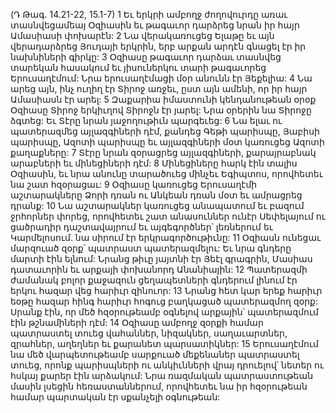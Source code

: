 (Դ Թագ. 14.21-22, 15.1-7)
1 Եւ երկրի ամբողջ ժողովուրդը առաւ տասնվեցամեայ Օզիասին եւ թագաւոր դարձրեց նրան իր հայր Ամասիասի փոխարէն: 2 Նա վերակառուցեց Ելաթը եւ այն վերադարձրեց Յուդայի երկրին, երբ արքան արդէն գնացել էր իր նախնիների գիրկը: 3 Օզիասը թագաւոր դարձաւ տասնվեց տարեկան հասակում եւ յիսուներկու տարի թագաւորեց Երուսաղէմում: Նրա երուսաղէմացի մօր անունն էր Յեքելիա: 4 Նա արեց այն, ինչ ուղիղ էր Տիրոջ առջեւ, ըստ այն ամենի, որ իր հայր Ամասիասն էր արել: 5 Զաքարիա իմաստունի կենդանութեան օրօք Օզիասը Տիրոջ երկիւղով Տիրոջն էր յարել: Նրա օրերին նա Տիրոջը ձգտեց: Եւ Տէրը նրան յաջողութիւն պարգեւեց: 6 Նա ելաւ ու պատերազմեց այլազգիների դէմ, քանդեց Գեթի պարիսպը, Յաբիսի պարիսպը, Ազոտի պարիսպը եւ այլազգիների մօտ կառուցեց Ազոտի քաղաքները: 7 Տէրը նրան զօրացրեց այլազգիների, քարայրաբնակ արաբների եւ մինեցիների դէմ: 8 Մինեցիները հարկ էին տալիս Օզիասին, եւ նրա անունը տարածուեց մինչեւ Եգիպտոս, որովհետեւ նա շատ հզօրացաւ: 9 Օզիասը կառուցեց Երուսաղէմի աշտարակները Ձորի դռան ու Անկեան դռան մօտ եւ ամրացրեց դրանք: 10 Նա աշտարակներ կառուցեց անապատում եւ բազում ջրհորներ փորեց, որովհետեւ շատ անասուններ ունէր Սեփելայում ու ցածրադիր դաշտավայրում եւ այգեգործներ՝ լեռներում եւ Կարմելոսում. նա սիրում էր երկրագործութիւնը: 11 Օզիասն ունեցաւ մարզուած զօրք՝ պատրաստ պատերազմելու: Եւ նրա գնդերը մարտի էին ելնում: Նրանց թիւը յայտնի էր Յեէլ գրագրին, Մասիաս դատաւորին եւ արքայի փոխանորդ Անանիային: 12 Պատերազմի ժամանակ բոլոր քաջազուն ցեղապետների գնդերում լինում էր երկու հազար վեց հարիւր զինուոր: 13 Նրանց հետ կար երեք հարիւր եօթը հազար հինգ հարիւր հոգուց բաղկացած պատերազմող զօրք: Սրանք էին, որ մեծ հզօրութեամբ օգնելով արքային՝ պատերազմում էին թշնամիների դէմ: 14 Օզիասը ամբողջ զօրքի համար պատրաստել տուեց վահաններ, նիզակներ, սաղաւարտներ, զրահներ, աղեղներ եւ քարանետ պարսատիկներ: 15 Երուսաղէմում նա մեծ վարպետութեամբ սարքուած մեքենաներ պատրաստել տուեց, որոնք պարիսպների ու անկիւնների վրայ դրուելով՝ նետեր ու հսկայ քարեր էին արձակում: Նրա ռազմական պատրաստութեան մասին լսեցին հեռաստաններում, որովհետեւ նա իր հզօրութեան համար պարտական էր սքանչելի օգնութեան:
